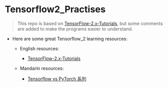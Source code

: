 # Tensorflow2_Practises
> This repo is based on [TensorFlow-2.x-Tutorials](https://github.com/dragen1860/TensorFlow-2.x-Tutorials), but some comments are added to make the programs easier to understand.

- Here are some great Tensorflow_2 learning resources:
    - English resources:
        - [TensorFlow-2.x-Tutorials](https://github.com/dragen1860/TensorFlow-2.x-Tutorials)
    
    - Mandarin resources:
        - [Tensorflow vs PyTorch 系列](https://ithelp.ithome.com.tw/users/20112126/ironman/2841?page=1)
